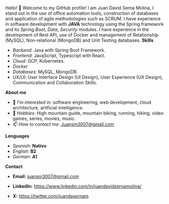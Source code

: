 Hello! 👋
Welcome to my GitHub profile!
I am Juan David Serna Molina, I stand out in the use of office automation tools, construction of databases and application of agile methodologies such as SCRUM. I have experience in software development with **JAVA** technology using the Spring framework and its *Spring Boot*, *Data*, *Security* modules. I have experience in the development of Rest API, use of Docker and management of Relationship (MySQL), Non-relational (MongoDB) and Unit Testing databases.
**Skills**
- *Backend*: Java with Spring Boot Framework.
- *Frontend*: JavaScript, Typescript with React.
- *Cloud*: GCP, Kubernetes.
- *Docker*
- *Databases*: MySQL, MongoDB.
- UX/UI: User Interface Design (UI Design), User Experience (UX Design), Communication and Collaboration Skills.

**About me**
- 💬 *I'm interested in*: software engineering, web development, cloud architecture, artificial intelligence.
- 🧭 *Hobbies*: High mountain guide, mountain biking, running, hiking, video games, series, movies, music.
- 📫 *How to contact me*: Juansm3007@gmail.com

**Lenguages**
- *Spanish*: **Nativo**
- *English*: **B2**
- *German*: **A1**
  
**Contact**

- **Email:** juansm3007@gmail.com
* **LinkedIn:** https://www.linkedin.com/in/juandavidsernamolina/
- **X:** https://twitter.com/juandasernam 
